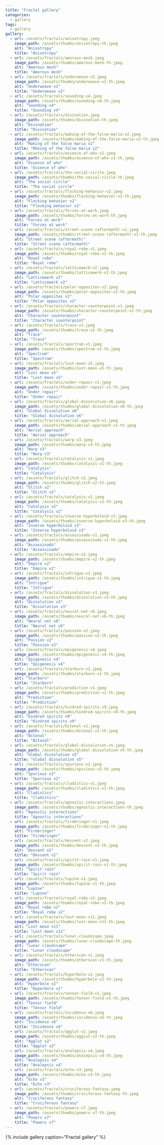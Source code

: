 ```yaml
---
title: "Fractal gallery"
categories:
  - gallery
tags: 
  - gallery
gallery:
  - url: /assets/fractals/anisotropy.jpeg
    image_path: /assets/thumbs/anisotropy-th.jpeg
    alt: "Anisotropy"
    title: "Anisotropy"
  - url: /assets/fractals/amorous-mesh.jpeg
    image_path: /assets/thumbs/amorous-mesh-th.jpeg
    alt: "Amorous mesh"
    title: "Amorous mesh"
  - url: /assets/fractals/underweave-v2.jpeg
    image_path: /assets/thumbs/underweave-v2-th.jpeg
    alt: "Underweave v2"
    title: "Underweave v2"
  - url: /assets/fractals/sounding-v4.jpeg
    image_path: /assets/thumbs/sounding-v4-th.jpeg
    alt: "Sounding v4"
    title: "Sounding v4"
  - url: /assets/fractals/divination.jpeg
    image_path: /assets/thumbs/divination-th.jpeg
    alt: "Divination"
    title: "Divination"
  - url: /assets/fractals/making-of-the-false-maria-v2.jpeg
    image_path: /assets/thumbs/making-of-the-false-maria-v2-th.jpeg
    alt: "Making of the false maria v2"
    title: "Making of the false maria v2"
  - url: /assets/fractals/essence-of-who-v1.jpeg
    image_path: /assets/thumbs/essence-of-who-v1-th.jpeg
    alt: "Essence of who"
    title: "Essence of who"
  - url: /assets/fractals/the-social-circle.jpeg
    image_path: /assets/thumbs/the-social-circle-th.jpeg
    alt: "The social circle"
    title: "The social circle"
  - url: /assets/fractals/flocking-behavior-v2.jpeg
    image_path: /assets/thumbs/flocking-behavior-v2-th.jpeg
    alt: "Flocking behavior v2"
    title: "Flocking behavior v2"
  - url: /assets/fractals/forces-at-work.jpeg
    image_path: /assets/thumbs/forces-at-work-th.jpeg
    alt: "Forces at work"
    title: "Forces at work"
  - url: /assets/fractals/street-scene-(aftermath)-v1.jpeg
    image_path: /assets/thumbs/street-scene-(aftermath)-v1-th.jpeg
    alt: "Street scene (aftermath)"
    title: "Street scene (aftermath)"
  - url: /assets/fractals/royal-robe-v1.jpeg
    image_path: /assets/thumbs/royal-robe-v1-th.jpeg
    alt: "Royal robe"
    title: "Royal robe"
  - url: /assets/fractals/latticewerk-v2.jpeg
    image_path: /assets/thumbs/latticewerk-v2-th.jpeg
    alt: "Latticewerk v2"
    title: "Latticewerk v2"
  - url: /assets/fractals/polar-opposites-v2.jpeg
    image_path: /assets/thumbs/polar-opposites-v2-th.jpeg
    alt: "Polar opposites v2"
    title: "Polar opposites v2"
  - url: /assets/fractals/character-counterpoint-v1.jpeg
    image_path: /assets/thumbs/character-counterpoint-v1-th.jpeg
    alt: "Character counterpoint"
    title: "Character counterpoint"
  - url: /assets/fractals/trace-v1.jpeg
    image_path: /assets/thumbs/trace-v1-th.jpeg
    alt: "Trace"
    title: "Trace"
  - url: /assets/fractals/spectrum-v1.jpeg
    image_path: /assets/thumbs/spectrum-v1-th.jpeg
    alt: "Spectrum"
    title: "Spectrum"
  - url: /assets/fractals/lost-moon-v5.jpeg
    image_path: /assets/thumbs/lost-moon-v5-th.jpeg
    alt: "Lost moon v5"
    title: "Lost moon v5"
  - url: /assets/fractals/under-repair-v1.jpeg
    image_path: /assets/thumbs/under-repair-v1-th.jpeg
    alt: "Under repair"
    title: "Under repair"
  - url: /assets/fractals/global-dissolution-v6.jpeg
    image_path: /assets/thumbs/global-dissolution-v6-th.jpeg
    alt: "Global dissolution v6"
    title: "Global dissolution v6"
  - url: /assets/fractals/aerial-approach-v1.jpeg
    image_path: /assets/thumbs/aerial-approach-v1-th.jpeg
    alt: "Aerial approach"
    title: "Aerial approach"
  - url: /assets/fractals/warp-v3.jpeg
    image_path: /assets/thumbs/warp-v3-th.jpeg
    alt: "Warp v3"
    title: "Warp v3"
  - url: /assets/fractals/catalysis-v1.jpeg
    image_path: /assets/thumbs/catalysis-v1-th.jpeg
    alt: "Catalysis"
    title: "Catalysis"
  - url: /assets/fractals/glitch-v2.jpeg
    image_path: /assets/thumbs/glitch-v2-th.jpeg
    alt: "Glitch v2"
    title: "Glitch v2"
  - url: /assets/fractals/catalysis-v2.jpeg
    image_path: /assets/thumbs/catalysis-v2-th.jpeg
    alt: "Catalysis v2"
    title: "Catalysis v2"
  - url: /assets/fractals/inverse-hyperboloid-v3.jpeg
    image_path: /assets/thumbs/inverse-hyperboloid-v3-th.jpeg
    alt: "Inverse hyperboloid v3"
    title: "Inverse hyperboloid v3"
  - url: /assets/fractals/assassinado-v1.jpeg
    image_path: /assets/thumbs/assassinado-v1-th.jpeg
    alt: "Assassinado"
    title: "Assassinado"
  - url: /assets/fractals/empire-v2.jpeg
    image_path: /assets/thumbs/empire-v2-th.jpeg
    alt: "Empire v2"
    title: "Empire v2"
  - url: /assets/fractals/intrigue-v1.jpeg
    image_path: /assets/thumbs/intrigue-v1-th.jpeg
    alt: "Intrigue"
    title: "Intrigue"
  - url: /assets/fractals/dissolution-v3.jpeg
    image_path: /assets/thumbs/dissolution-v3-th.jpeg
    alt: "Dissolution v3"
    title: "Dissolution v3"
  - url: /assets/fractals/neural-net-v6.jpeg
    image_path: /assets/thumbs/neural-net-v6-th.jpeg
    alt: "Neural net v6"
    title: "Neural net v6"
  - url: /assets/fractals/passion-v2.jpeg
    image_path: /assets/thumbs/passion-v2-th.jpeg
    alt: "Passion v2"
    title: "Passion v2"
  - url: /assets/fractals/epigenesis-v4.jpeg
    image_path: /assets/thumbs/epigenesis-v4-th.jpeg
    alt: "Epigenesis v4"
    title: "Epigenesis v4"
  - url: /assets/fractals/starborn-v1.jpeg
    image_path: /assets/thumbs/starborn-v1-th.jpeg
    alt: "Starborn"
    title: "Starborn"
  - url: /assets/fractals/prediction-v1.jpeg
    image_path: /assets/thumbs/prediction-v1-th.jpeg
    alt: "Prediction"
    title: "Prediction"
  - url: /assets/fractals/kindred-spirits-v9.jpeg
    image_path: /assets/thumbs/kindred-spirits-v9-th.jpeg
    alt: "Kindred spirits v9"
    title: "Kindred spirits v9"
  - url: /assets/fractals/bitonal-v1.jpeg
    image_path: /assets/thumbs/bitonal-v1-th.jpeg
    alt: "Bitonal"
    title: "Bitonal"
  - url: /assets/fractals/global-dissolution-v5.jpeg
    image_path: /assets/thumbs/global-dissolution-v5-th.jpeg
    alt: "Global dissolution v5"
    title: "Global dissolution v5"
  - url: /assets/fractals/spurious-v2.jpeg
    image_path: /assets/thumbs/spurious-v2-th.jpeg
    alt: "Spurious v2"
    title: "Spurious v2"
  - url: /assets/fractals/cladistics-v1.jpeg
    image_path: /assets/thumbs/cladistics-v1-th.jpeg
    alt: "Cladistics"
    title: "Cladistics"
  - url: /assets/fractals/agnostic-interactions.jpeg
    image_path: /assets/thumbs/agnostic-interactions-th.jpeg
    alt: "Agnostic interactions"
    title: "Agnostic interactions"
  - url: /assets/fractals/firebringer-v1.jpeg
    image_path: /assets/thumbs/firebringer-v1-th.jpeg
    alt: "Firebringer"
    title: "Firebringer"
  - url: /assets/fractals/descent-v2.jpeg
    image_path: /assets/thumbs/descent-v2-th.jpeg
    alt: "Descent v2"
    title: "Descent v2"
  - url: /assets/fractals/spirit-rain-v1.jpeg
    image_path: /assets/thumbs/spirit-rain-v1-th.jpeg
    alt: "Spirit rain"
    title: "Spirit rain"
  - url: /assets/fractals/lupine-v1.jpeg
    image_path: /assets/thumbs/lupine-v1-th.jpeg
    alt: "Lupine"
    title: "Lupine"
  - url: /assets/fractals/royal-robe-v2.jpeg
    image_path: /assets/thumbs/royal-robe-v2-th.jpeg
    alt: "Royal robe v2"
    title: "Royal robe v2"
  - url: /assets/fractals/lost-moon-v11.jpeg
    image_path: /assets/thumbs/lost-moon-v11-th.jpeg
    alt: "Lost moon v11"
    title: "Lost moon v11"
  - url: /assets/fractals/lunar-cloudscape.jpeg
    image_path: /assets/thumbs/lunar-cloudscape-th.jpeg
    alt: "Lunar cloudscape"
    title: "Lunar cloudscape"
  - url: /assets/fractals/etherscan-v1.jpeg
    image_path: /assets/thumbs/etherscan-v1-th.jpeg
    alt: "Etherscan"
    title: "Etherscan"
  - url: /assets/fractals/hyperbole-v2.jpeg
    image_path: /assets/thumbs/hyperbole-v2-th.jpeg
    alt: "Hyperbole v2"
    title: "Hyperbole v2"
  - url: /assets/fractals/tensor-field-v1.jpeg
    image_path: /assets/thumbs/tensor-field-v1-th.jpeg
    alt: "Tensor field"
    title: "Tensor field"
  - url: /assets/fractals/incidence-v6.jpeg
    image_path: /assets/thumbs/incidence-v6-th.jpeg
    alt: "Incidence v6"
    title: "Incidence v6"
  - url: /assets/fractals/agglut-v2.jpeg
    image_path: /assets/thumbs/agglut-v2-th.jpeg
    alt: "Agglut v2"
    title: "Agglut v2"
  - url: /assets/fractals/analepsis-v4.jpeg
    image_path: /assets/thumbs/analepsis-v4-th.jpeg
    alt: "Analepsis v4"
    title: "Analepsis v4"
  - url: /assets/fractals/echo-v3.jpeg
    image_path: /assets/thumbs/echo-v3-th.jpeg
    alt: "Echo v3"
    title: "Echo v3"
  - url: /assets/fractals/cruciferous-fantasy.jpeg
    image_path: /assets/thumbs/cruciferous-fantasy-th.jpeg
    alt: "Cruciferous fantasy"
    title: "Cruciferous fantasy"
  - url: /assets/fractals/powers-v7.jpeg
    image_path: /assets/thumbs/powers-v7-th.jpeg
    alt: "Powers v7"
    title: "Powers v7"
---
```


{% include gallery caption="Fractal gallery" %}